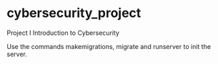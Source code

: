 # cybersecurity_project

Project I Introduction to Cybersecurity

Use the commands makemigrations, migrate and runserver to init the server.